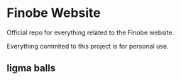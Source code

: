 # Finobe Website

Official repo for everything related to the Finobe website.

Everything commited to this project is for personal use.

## ligma balls
